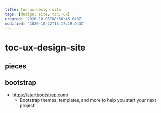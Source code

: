 ```yaml
---
title: toc-ux-design-site
tags: [design, site, toc, ux]
created: '2020-10-05T08:58:45.640Z'
modified: '2020-10-22T13:17:19.943Z'
---
```


# toc-ux-design-site

## pieces

## bootstrap

- https://startbootstrap.com/
  - Bootstrap themes, templates, and more to help you start your next project!
